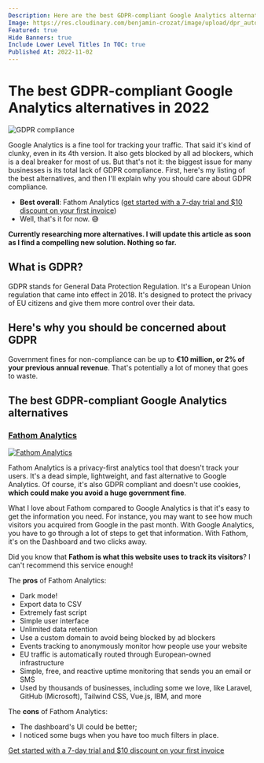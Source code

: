 ```yaml
---
Description: Here are the best GDPR-compliant Google Analytics alternatives to help you avoid the GDPR penalty and keep your users safe.
Image: https://res.cloudinary.com/benjamin-crozat/image/upload/dpr_auto,f_auto,q_auto,w_auto/v1667409628/data-security_z5tsl9.jpg
Featured: true
Hide Banners: true
Include Lower Level Titles In TOC: true
Published At: 2022-11-02
---
```


# The best GDPR-compliant Google Analytics alternatives in 2022

![GDPR compliance](https://res.cloudinary.com/benjamin-crozat/image/upload/dpr_auto,f_auto,q_auto,w_auto/v1667409628/data-security_z5tsl9.jpg)

Google Analytics is a fine tool for tracking your traffic. That said it's kind of clunky, even in its 4th version. It also gets blocked by all ad blockers, which is a deal breaker for most of us. 
But that's not it: the biggest issue for many businesses is its total lack of GDPR compliance. 
First, here's my listing of the best alternatives, and then I'll explain why you should care about GDPR compliance.

- **Best overall**: Fathom Analytics ([get started with a 7-day trial and $10 discount on your first invoice](https://benjamincrozat.com/recommends/fathom-analytics))
- Well, that's it for now. 😅

**Currently researching more alternatives. I will update this article as soon as I find a compelling new solution. Nothing so far.**

## What is GDPR?

GDPR stands for General Data Protection Regulation. It's a European Union regulation that came into effect in 2018. It's designed to protect the privacy of EU citizens and give them more control over their data.

## Here's why you should be concerned about GDPR

Government fines for non-compliance can be up to **€10 million, or 2% of your previous annual revenue**. That's potentially a lot of money that goes to waste.

## The best GDPR-compliant Google Analytics alternatives

### [Fathom Analytics](https://benjamincrozat.com/recommends/fathom-analytics)

[<img loading="lazy" src="https://res.cloudinary.com/benjamin-crozat/image/upload/dpr_auto,f_auto,q_auto,w_auto/v1667409777/usefathom.com__ubmp2u.png" alt="Fathom Analytics" />](https://benjamincrozat.com/recommends/fathom-analytics)

Fathom Analytics is a privacy-first analytics tool that doesn't track your users. It's a dead simple, lightweight, and fast alternative to Google Analytics. Of course, it's also GDPR compliant and doesn't use cookies, **which could make you avoid a huge government fine**.

What I love about Fathom compared to Google Analytics is that it's easy to get the information you need. For instance, you may want to see how much visitors you acquired from Google in the past month. With Google Analytics, you have to go through a lot of steps to get that information. With Fathom, it's on the Dashboard and two clicks away.

Did you know that **Fathom is what this website uses to track its visitors**? I can't recommend this service enough!

The **pros** of Fathom Analytics:
- Dark mode!
- Export data to CSV
- Extremely fast script
- Simple user interface
- Unlimited data retention
- Use a custom domain to avoid being blocked by ad blockers
- Events tracking to anonymously monitor how people use your website
- EU traffic is automatically routed through European-owned infrastructure
- Simple, free, and reactive uptime monitoring that sends you an email or SMS
- Used by thousands of businesses, including some we love, like Laravel, GitHub (Microsoft), Tailwind CSS, Vue.js, IBM, and more

The **cons** of Fathom Analytics:
- The dashboard's UI could be better;
- I noticed some bugs when you have too much filters in place.

[Get started with a 7-day trial and $10 discount on your first invoice](https://benjamincrozat.com/recommends/fathom-analytics)
